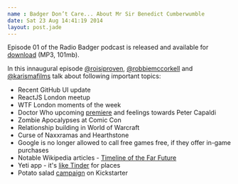 ```yaml
---
name : Badger Don’t Care... About Mr Sir Benedict Cumberwumble
date: Sat 23 Aug 14:41:19 2014
layout: post.jade
---
```


Episode 01 of the Radio Badger podcast is released and available for [download](http://radiobadger.com/episodes/Badgercast-episode-01.mp3) (MP3, 101mb).

In this innaugural episode [@roisiproven](https://twitter.com/roisiproven), [@robbiemccorkell](https://twitter.com/robbiemccorkell) and [@karismafilms](https://twitter.com/karismafilms) talk about following important topics:

* Recent GitHub UI update
* ReactJS London meetup
* WTF London moments of the week
* Doctor Who upcoming [premiere](https://www.youtube.com/watch?v=TivqZTq5u6Y) and feelings towards Peter Capaldi
* Zombie Apocalypses at Comic Con
* Relationship building in World of Warcraft
* Curse of Naxxramas and Hearthstone
* Google is no longer allowed to call free games free, if they offer in-game purchases
* Notable Wikipedia articles - [Timeline of the Far Future](http://en.wikipedia.org/wiki/Timeline_of_the_far_future)
* Yeti app - it's [like Tinder](http://techcrunch.com/2014/07/24/yeti-is-like-tinder-for-places/) for places
* Potato salad [campaign](https://www.kickstarter.com/projects/324283889/potato-salad) on Kickstarter
